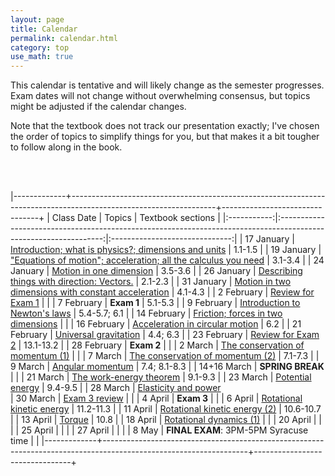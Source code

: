 ```yaml
---
layout: page
title: Calendar
permalink: calendar.html
category: top 
use_math: true
---
```


    
This calendar is tentative and will likely change as the semester progresses. Exam dates will not change without overwhelming consensus, but topics might be adjusted if the calendar changes.

Note that the textbook does not track our presentation exactly; I've chosen the order of topics to simplify things for you, but that makes it a bit tougher to follow along in the book.

<br><br>

|-------------+------------------------------------------------------------------------------------------------------------------+--------------------------------+
| Class Date  | Topics                                                                                                           | Textbook sections              |
|:-----------:|:----------------------------------------------------------------------------------------------------------------:|:------------------------------:|
| 17 January  | <a href="slides/lec1/lecture1.pdf">Introduction; what is physics?; dimensions and units</a>                                             | 1.1-1.5                        |
| 19 January  | <a href="slides/lec2/lecture2.pdf">"Equations of motion"; acceleration; all the calculus you need</a>                                                   | 3.1-3.4                        |
| 24 January  | <a href="slides/lec3/lecture3.pdf">Motion in one dimension</a>                                                                                          | 3.5-3.6                        |
| 26 January  | <a href="slides/lec4/lecture4.pdf">Describing things with direction: Vectors.</a>                                                                       | 2.1-2.3                        |
| 31 January  | <a href="slides/lec5/lecture5.pdf">Motion in two dimensions with constant acceleration</a>                                                                                                | 4.1-4.3                        |
| 2  February | <a href="slides/lec6/lecture6.pdf">Review for Exam 1</a>                                                                                                |                                |
| 7  February | **Exam 1**                                                                                                       | 5.1-5.3                        |
| 9  February | <a href="slides/lec7/lecture7.pdf">Introduction to Newton's laws</a>                                                                              | 5.4-5.7; 6.1                   |
| 14 February | <a href="slides/lec8/lecture8.pdf">Friction; forces in two dimensions</a>                                                           |                                |
| 16 February | <a href="slides/lec9/lecture-circular-motion.pdf">Acceleration in circular motion</a>                                                                                  | 6.2                            |
| 21 February | <a href="slides/lec10/lecture-universal-gravitation.pdf">Universal gravitation</a>                                                                 | 4.4; 6.3                       |
| 23 February | <a href="slides/lec11/lecture-exam2-review.pdf">Review for Exam 2</a>                                                                                                        | 13.1-13.2                      |
| 28 February | **Exam 2**                                                                                                       |                                |
| 2 March     | <a href="slides/lec12/lecture-momentum.pdf">The conservation of momentum (1)</a>                                                                                 |                                |
| 7  March    | <a href="slides/lec13/lecture-momentum-2.pdf">The conservation of momentum (2)</a>                                  | 7.1-7.3                        |
| 9  March    | <a href="slides/lecture-angular-momentum/lecture-angular-momentum.pdf">Angular momentum</a>
                                                                                                 | 7.4; 8.1-8.3                   |
| 14+16 March | **SPRING BREAK**                                                                                                 |                                |
| 21 March    | <a href="slides/lecture-work-energy-theorem/lecture-work-energy-theorem.pdf">The work-energy theorem</a>                                                                           | 9.1-9.3                        | 
| 23 March    | <a href="slides/lecture-potential-energy/lecture-potential-energy.pdf">Potential energy</a>                                                                                               | 9.4-9.5                        |
| 28 March    | <a href="slides/lecture-springs-power/lecture-springs-power.pdf">Elasticity and power</a>                               
| 30 March    | <a href="slides/lecture-exam-3-review/lecture-exam-3-review.pdf">Exam 3 review</a>                                                                                                |                                |
| 4  April    | **Exam 3**                                                                                                       |                                |
| 6  April    | <a href="slides/lecture-rotational-kinetic-energy/lecture-rotational-kinetic-energy.pdf">Rotational kinetic energy</a>                                                                                       | 11.2-11.3                      |
| 11 April    | <a href="slides/lecture-rotational-kinetic-energy-2/lecture-rotational-kinetic-energy-2.pdf">Rotational kinetic energy (2)</a>                                 | 10.6-10.7                      |
| 13 April    | <a href="slides/lecture-torque/lecture-torque.pdf">Torque</a>                                 | 10.8                           |
| 18 April    | <a href="slides/lecture-rotational-dynamics-1/lecture-rotational-dynamics-1.pdf">Rotational dynamics (1)</a>                                  |                                |
| 20 April    |                                  |                                | 
| 25 April    |                                  |                                |
| 27 April    |                                  |                                |
| 8 May      | **FINAL EXAM**: 3PM-5PM Syracuse time                                                                            |                                |
|-------------+------------------------------------------------------------------------------------------------------------------+--------------------------------+




